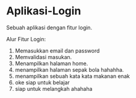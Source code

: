 # Aplikasi-Login
Sebuah aplikasi dengan fitur login.

Alur Fitur Login:

  1. Memasukkan email dan password
  2. Memvalidasi masukan.
  3. Menampilkan halaman home.
  4. menampilkan halaman sepak bola hahahha.
  5. menampilkan sebuah kata kata makanan enak
  6. oke siap untuk belajar
7. siap untuk melangkah ahahaha